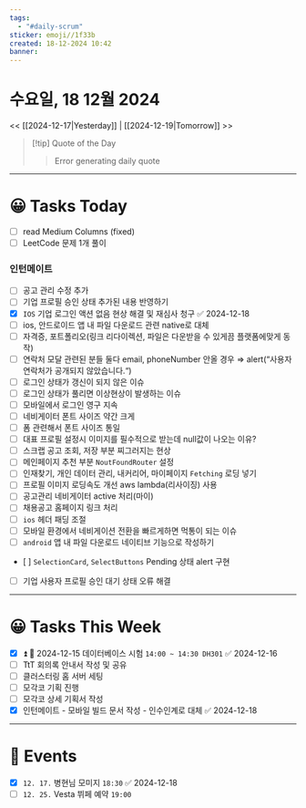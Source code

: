```yaml
---
tags:
  - "#daily-scrum"
sticker: emoji//1f33b
created: 18-12-2024 10:42
banner:
---
```

# 수요일, 18 12월 2024
<< [[2024-12-17|Yesterday]] | [[2024-12-19|Tomorrow]] >>

> [!tip] Quote of the Day  
> > Error generating daily quote

---

#  😀 Tasks Today
- [ ] read Medium Columns (fixed)
- [ ] LeetCode 문제 1개 풀이
### 인턴메이트
- [ ] 공고 관리 수정 추가
- [ ] 기업 프로필 승인 상태 추가된 내용 반영하기
- [x] `IOS` 기업 로그인 액션 없음 현상 해결 및 재심사 청구 ✅ 2024-12-18
- [ ] ios, 안드로이드 앱 내 파일 다운로드 관련 native로 대체
- [ ] 자격증, 포트폴리오(링크 리다이렉션, 파일은 다운받을 수 있게끔 플랫폼에맞게 동작)
- [ ] 연락처 모달 관련된 분들 둘다 email, phoneNumber 안올 경우 ⇒ alert(“사용자 연락처가 공개되지 않았습니다.“)
- [ ] 로그인 상태가 갱신이 되지 않은 이슈
- [ ] 로그인 상태가 풀리면 이상현상이 발생하는 이슈
- [ ] 모바일에서 로그인 영구 지속
- [ ] 네비게이터 폰트 사이즈 약간 크게
- [ ] 폼 관련해서 폰트 사이즈 통일
- [ ] 대표 프로필 설정시 이미지를 필수적으로 받는데 null값이 나오는 이유?
- [ ] 스크랩 공고 조회, 저장 부분 찌그러지는 현상
- [ ] 메인페이지 추천 부분 `NoutFoundRouter` 설정
- [ ] 인재찾기, 개인 데이터 관리, 내커리어, 마이페이지 `Fetching` 로딩 넣기
- [ ] 프로필 이미지 로딩속도 개선 aws lambda(리사이징) 사용
- [ ] 공고관리 네비게이터 active 처리(마이)
- [ ] 채용공고 홈페이지 링크 처리
- [ ] `ios` 헤더 패딩 조절
- [ ] 모바일 환경에서 네비게이션 전환을 빠르게하면 먹통이 되는 이슈
- [ ] `android` 앱 내 파일 다운로드 네이티브 기능으로 작성하기
- [ ] `SelectionCard`, `SelectButtons` Pending 상태 alert 구현
- [ ] 기업 사용자 프로필 승인 대기 상태 오류 해결
---
#  😀 Tasks This Week
- [x] ⏫  🛫 2024-12-15 데이터베이스 시험 `14:00 ~ 14:30 DH301` ✅ 2024-12-16
- [ ] TtT 회의록 안내서 작성 및 공유
- [ ] 클러스터링 홈 서버 세팅
- [ ] 모각코 기획 진행
- [ ] 모각코 상세 기획서 작성
- [x] 인턴메이트 - 모바일 빌드 문서 작성 - 인수인계로 대체 ✅ 2024-12-18
---
# 🥳 Events 
- [x] `12. 17.` 병현님 모미지 `18:30` ✅ 2024-12-18
- [ ] `12. 25.`  Vesta 뷔페 예약 `19:00` 

